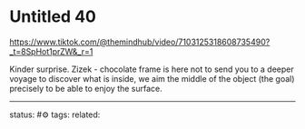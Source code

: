 # Untitled 40
https://www.tiktok.com/@themindhub/video/7103125318608735490?_t=8SpHot1prZW&_r=1

Kinder surprise.
Zizek - chocolate frame is here not to send you to a deeper voyage to discover what is inside, we aim the middle of the object (the goal) precisely to be able to enjoy the surface.

---
status: #⚙️ 
tags: 
related: 